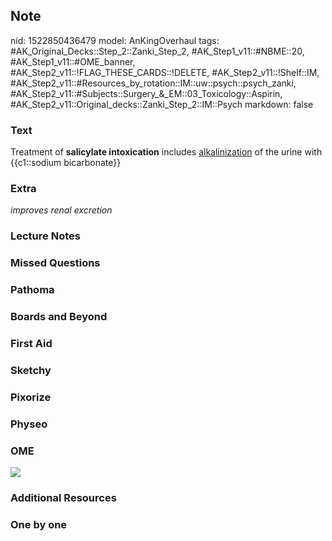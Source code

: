 ## Note
nid: 1522850436479
model: AnKingOverhaul
tags: #AK_Original_Decks::Step_2::Zanki_Step_2, #AK_Step1_v11::#NBME::20, #AK_Step1_v11::#OME_banner, #AK_Step2_v11::!FLAG_THESE_CARDS::!DELETE, #AK_Step2_v11::!Shelf::IM, #AK_Step2_v11::#Resources_by_rotation::IM::uw::psych::psych_zanki, #AK_Step2_v11::#Subjects::Surgery_&_EM::03_Toxicology::Aspirin, #AK_Step2_v11::Original_decks::Zanki_Step_2::IM::Psych
markdown: false

### Text
Treatment of <b>salicylate intoxication</b> includes
<u>alkalinization</u> of the urine with {{c1::sodium bicarbonate}}

### Extra
<i>improves renal excretion</i>

### Lecture Notes


### Missed Questions


### Pathoma


### Boards and Beyond


### First Aid


### Sketchy


### Pixorize


### Physeo


### OME
<div class="ome-widget">
  <a href="https://onlinemeded.org?ref=anki"><img src=
  "_OME_AnkiFlashcards_General_3.png"></a>
</div>

### Additional Resources


### One by one

